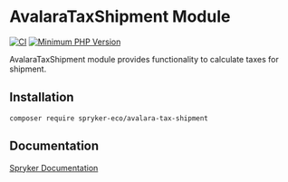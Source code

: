 # AvalaraTaxShipment Module
[![CI](https://github.com/spryker-eco/avalara-tax-shipment/actions/workflows/ci.yml/badge.svg)](https://github.com/spryker-eco/avalara-tax-shipment/actions/workflows/ci.yml)
[![Minimum PHP Version](https://img.shields.io/badge/php-%3E%3D%207.4-8892BF.svg)](https://php.net/)

AvalaraTaxShipment module provides functionality to calculate taxes for shipment.

## Installation

```
composer require spryker-eco/avalara-tax-shipment
```

## Documentation

[Spryker Documentation](https://academy.spryker.com/developing_with_spryker/module_guide/modules.html)
